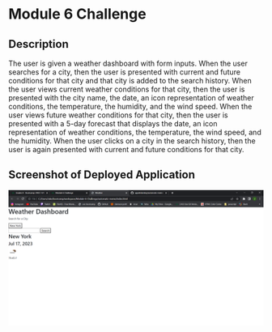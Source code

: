 # Module 6 Challenge

## Description
The user is given a weather dashboard with form inputs. When the user searches for a city, then the user is presented with current and future conditions for that city and that city is added to the search history. When the user views current weather conditions for that city, then the user is presented with the city name, the date, an icon representation of weather conditions, the temperature, the humidity, and the wind speed. When the user views future weather conditions for that city, then the user is presented with a 5-day forecast that displays the date, an icon representation of weather conditions, the temperature, the wind speed, and the humidity. When the user clicks on a city in the search history, then the user is again presented with current and future conditions for that city.

## Screenshot of Deployed Application
![screenshot](<Screenshot 2023-07-17 221024.png>)